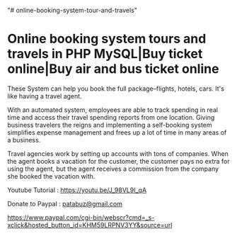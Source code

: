 "# online-booking-system-tour-and-travels" 


Online booking system tours and travels in PHP MySQL|Buy ticket online|Buy air and bus ticket online
======================================================================================================

These System can help you book the full package–flights, hotels, cars. It's like having a travel agent.

With an automated system, employees are able to track spending in real time and access their travel spending reports from one location. Giving business travelers the reigns and implementing a self-booking system simplifies expense management and frees up a lot of time in many areas of a business.

Travel agencies work by setting up accounts with tons of companies. When the agent books a vacation for the customer, the customer pays no extra for using the agent, but the agent receives a commission from the company she booked the vacation with.






Youtube Tutorial : https://youtu.be/J_98VL9I_qA


Donate to Paypal : patabuz@gmail.com

https://www.paypal.com/cgi-bin/webscr?cmd=_s-xclick&hosted_button_id=KHM59LRPNV3YY&source=url
